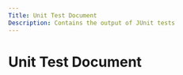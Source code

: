 ```yaml
---
Title: Unit Test Document
Description: Contains the output of JUnit tests
---
```


# Unit Test Document